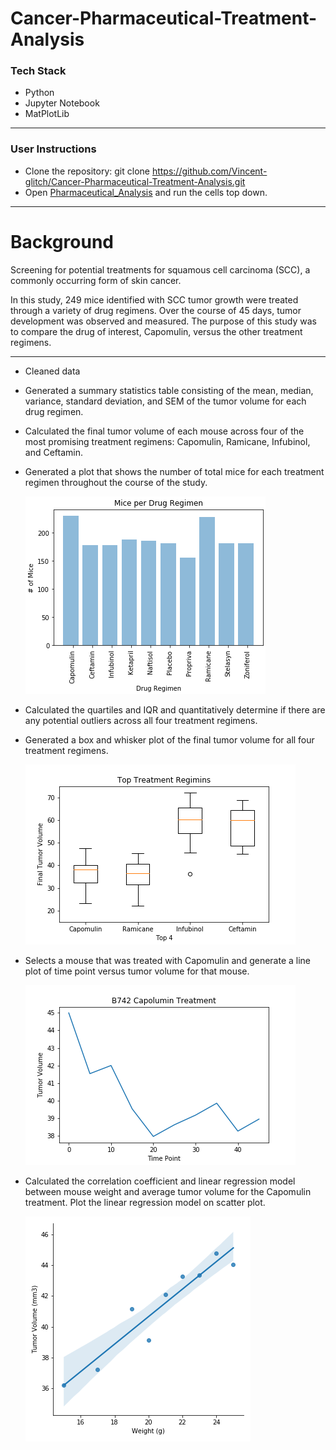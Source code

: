 # Cancer-Pharmaceutical-Treatment-Analysis
### Tech Stack
* Python
* Jupyter Notebook
* MatPlotLib
- - -
### User Instructions
* Clone the repository: git clone https://github.com/Vincent-glitch/Cancer-Pharmaceutical-Treatment-Analysis.git
* Open [Pharmaceutical_Analysis](notebooks/Pharmaceutical_Analysis.ipynb) and run the cells top down.
- - -
# Background
Screening for potential treatments for squamous cell carcinoma (SCC), a commonly occurring form of skin cancer.

In this study, 249 mice identified with SCC tumor growth were treated through a variety of drug regimens. Over the course of 45 days, tumor development was observed and measured. The purpose of this study was to compare the drug of interest, Capomulin, versus the other treatment regimens. 
- - -

* Cleaned data 

* Generated a summary statistics table consisting of the mean, median, variance, standard deviation, and SEM of the tumor volume for each drug regimen.

* Calculated the final tumor volume of each mouse across four of the most promising treatment regimens: Capomulin, Ramicane, Infubinol, and Ceftamin. 

* Generated a plot that shows the number of total mice for each treatment regimen throughout the course of the study.

    ![mice_count_per_regimen](output/mice-count-per-regimen.png)
    
* Calculated the quartiles and IQR and quantitatively determine if there are any potential outliers across all four treatment regimens.
* Generated a box and whisker plot of the final tumor volume for all four treatment regimens.

    ![boxplot-tumor-volume](output/boxplot-tumor-volume.png)

* Selects a mouse that was treated with Capomulin and generate a line plot of time point versus tumor volume for that mouse.

    ![line-mouses185_tumor_vs_time](output/line-mouse-b742.png)

* Calculated the correlation coefficient and linear regression model between mouse weight and average tumor volume for the Capomulin treatment. Plot the linear regression model on scatter plot.

    ![linreg-capomulin_weight_vs_volume](output/linreg-capomulin_weight_vs_volume.png)
    
